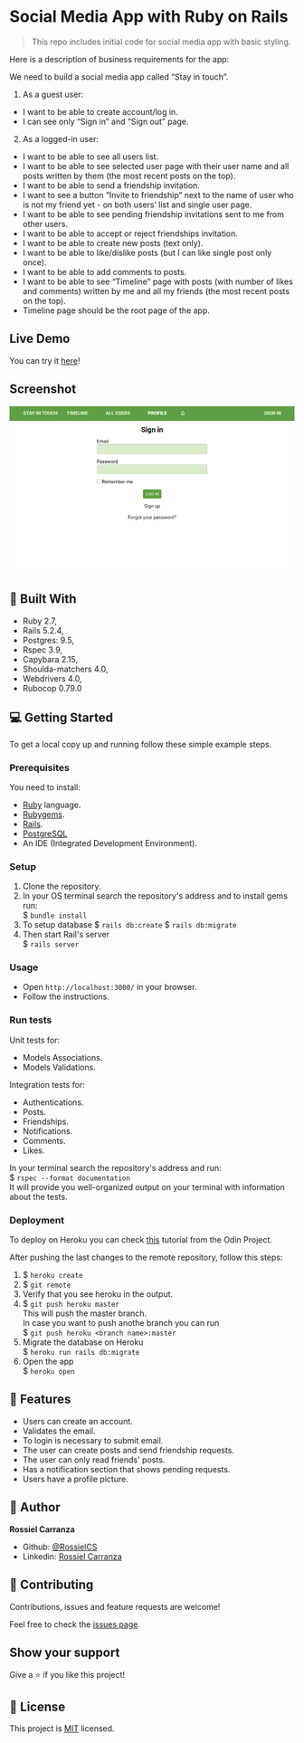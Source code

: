 # Social Media App with Ruby on Rails

> This repo includes initial code for social media app with basic styling.

Here is a description of business requirements for the app:

We need to build a social media app called “Stay in touch”.

1. As a guest user:
- I want to be able to create account/log in.
- I can see only “Sign in” and “Sign out” page.

2. As a logged-in user:
- I want to be able to see all users list.
- I want to be able to see selected user page with their user name and all posts written by them (the most recent posts on the top).
- I want to be able to send a friendship invitation.
- I want to see a button “Invite to friendship” next to the name of user who is not my friend yet - on both users’ list and single user page.
- I want to be able to see pending friendship invitations sent to me from other users.
- I want to be able to accept or reject friendships invitation.
- I want to be able to create new posts (text only).
- I want to be able to like/dislike posts (but I can like single post only once).
- I want to be able to add comments to posts.
- I want to be able to see “Timeline” page with posts (with number of likes and comments) written by me and all my friends (the most recent posts on the top).
- Timeline page should be the root page of the app.

## Live Demo
You can try it [here](https://fathomless-stream-67357.herokuapp.com/users/sign_in)!

## Screenshot
![screenshot](./app/assets/images/stay_in_touch.png)

## :hammer:  Built With
- Ruby 2.7,
- Rails 5.2.4,
- Postgres: 9.5,
- Rspec 3.9,
- Capybara 2.15,
- Shoulda-matchers 4.0,
- Webdrivers 4.0,
- Rubocop 0.79.0

## :computer: Getting Started

To get a local copy up and running follow these simple example steps.

### Prerequisites
You need to install:
- [Ruby](https://www.ruby-lang.org/en/documentation/installation/) language.
- [Rubygems](https://rubygems.org/pages/download).
- [Rails](https://guides.rubyonrails.org/getting_started.html#creating-a-new-rails-project-installing-rails).
- [PostgreSQL](https://www.postgresql.org/download/)
- An IDE (Integrated Development Environment).

### Setup
1. Clone the repository.
2. In your OS terminal search the repository's address and to install gems run:  
  $ `bundle install`   
3. To setup database
  $ `rails db:create`
  $ `rails db:migrate`   
3. Then start Rail's server   
  $ `rails server`   

### Usage
- Open `http://localhost:3000/` in your browser.
- Follow the instructions.

### Run tests
Unit tests for:  
- Models Associations.  
- Models Validations.  

Integration tests for:
- Authentications.
- Posts.  
- Friendships.
- Notifications.
- Comments.
- Likes.

In your terminal search the repository's address and run:  
  $ `rspec --format documentation`   
  It will provide you well-organized output on your terminal with information about the tests.

### Deployment
To deploy on Heroku you can check [this](https://www.theodinproject.com/courses/ruby-on-rails/lessons/preparing-for-deployment) tutorial from the Odin Project.

After pushing the last changes to the remote repository, follow this steps:
1. $ `heroku create`
2. $ `git remote`
3. Verify that you see heroku in the output. 
4. $ `git push heroku master`  
   This will push the master branch.  
   In case you want to push anothe branch you can run   
   $ `git push heroku <branch name>:master` 
4. Migrate the database on Heroku  
   $ `heroku run rails db:migrate` 
5. Open the app  
   $ `heroku open` 
   

## :gem:  Features
* Users can create an account.
* Validates the email.
* To login is necessary to submit email.
* The user can create posts and send friendship requests.
* The user can only read friends' posts.
* Has a notification section that shows pending requests.
* Users have a profile picture.

## :woman:  Author

**Rossiel Carranza**

- Github: [@RossielCS](https://github.com/RossielCS)
- Linkedin: [Rossiel Carranza](https://www.linkedin.com/in/rossiel-carranza/)

## 🤝 Contributing

Contributions, issues and feature requests are welcome!

Feel free to check the [issues page](issues/).

## Show your support

Give a ⭐️ if you like this project!

## 📝  License

This project is [MIT](lic.url) licensed.
